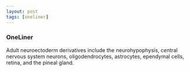 ```yaml
---
layout: post
tags: [oneliner]
---
```



### OneLiner

Adult neuroectoderm derivatives include the neurohypophysis, central nervous system neurons, oligodendrocytes, astrocytes, ependymal cells, retina, and the pineal gland.
